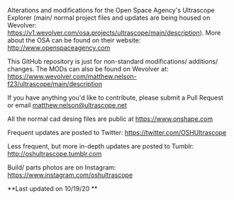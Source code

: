 
Alterations and modifications for the Open Space Agency's Ultrascope Explorer (main/ normal project files and updates are being housed on Wevolver: https://v1.wevolver.com/osa.projects/ultrascope/main/description). More about the OSA can be found on their website: http://www.openspaceagency.com

This GitHub repository is just for non-standard modifications/ additions/ changes. The MODs can also be found on Wevolver at: https://www.wevolver.com/matthew.nelson-f23/ultrascope/main/description

If you have anything you'd like to contribute, please submit a Pull Request or email matthew.nelson@ultrascope.net

All the normal cad desing files are public at https://www.onshape.com

Frequent updates are posted to Twitter: https://twitter.com/OSHUltrascope

Less frequent, but more in-depth updates are posted to Tumblr: http://oshultrascope.tumblr.com

Build/ parts photos are on Instagram: https://www.instagram.com/oshultrascope



**Last updated on 10/19/20 **
